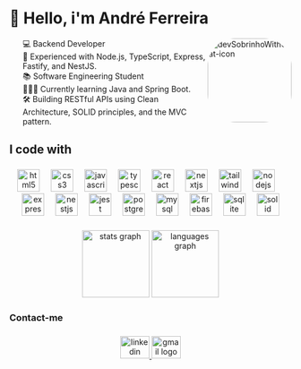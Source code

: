 <div style="display: inline_block">
<h1 align="left">👋 Hello, i'm André Ferreira </h1> 


<img  align="right"
      alt="devSobrinhoWithCat-icon"  
      height="150"
      style="border-radius: 50px" src="https://i.ibb.co/hJtKHky1/pc.jpg" alt="pc" border="0">
      
<ul style="list-style-type: none; margin: 0">
  <li>💻 Backend Developer</li>
  <li>🚀 Experienced with Node.js, TypeScript, Express, Fastify, and NestJS.</li>
  <li>📚 Software Engineering Student</li>        
  <li>🧑🏼‍💻 Currently learning Java and Spring Boot.</li>
  <li>🛠 Building RESTful APIs using Clean Architecture, SOLID principles, and the MVC pattern.</li>
</ul>


  ###

<h2 align="left">I code with</h2>

###

<div align="center">
  <img src="https://skillicons.dev/icons?i=html" height="40" alt="html5 logo"  />
  <img width="12" />
  <img src="https://skillicons.dev/icons?i=css" height="40" alt="css3 logo"  />
  <img width="12" />
  <img src="https://skillicons.dev/icons?i=js" height="40" alt="javascript logo"  />
  <img width="12" />
  <img src="https://skillicons.dev/icons?i=ts" height="40" alt="typescript logo"  />
  <img width="12" />
  <img src="https://skillicons.dev/icons?i=react" height="40" alt="react logo"  />
  <img width="12" />
  <img src="https://skillicons.dev/icons?i=nextjs" height="40" alt="nextjs logo"  />
  <img width="12" />
  <img src="https://skillicons.dev/icons?i=tailwind" height="40" alt="tailwindcss logo"  />
  <img width="12" />
  <img src="https://skillicons.dev/icons?i=nodejs" height="40" alt="nodejs logo"  />
  <img width="12" />
  <img src="https://skillicons.dev/icons?i=express" height="40" alt="express logo"  />
  <img width="12" />
  <img src="https://skillicons.dev/icons?i=nestjs" height="40" alt="nestjs logo"  />
  <img width="12" />
  <img src="https://skillicons.dev/icons?i=jest" height="40" alt="jest logo"  />
  <img width="12" />
  <img src="https://skillicons.dev/icons?i=postgres" height="40" alt="postgresql logo"  />
  <img width="12" />
  <img src="https://skillicons.dev/icons?i=mysql" height="40" alt="mysql logo"  />
  <img width="12" />
  <img src="https://skillicons.dev/icons?i=firebase" height="40" alt="firebase logo"  />
  <img width="12" />
  <img src="https://skillicons.dev/icons?i=sqlite" height="40" alt="sqlite logo"  />
  <img width="12" />
  <img src="https://skillicons.dev/icons?i=solidjs" height="40" alt="solid logo"  />
</div>

###


<div align="center">
  <img src="https://github-readme-stats.vercel.app/api?username=andredevic&hide_title=false&hide_rank=false&show_icons=true&include_all_commits=true&count_private=true&disable_animations=false&theme=cobalt&locale=en&hide_border=false&order=1" height="120em" alt="stats graph"  />
      
  <img src="https://github-readme-stats.vercel.app/api/top-langs?username=andredevic&locale=en&hide_title=false&layout=compact&card_width=320&langs_count=5&theme=cobalt&hide_border=false&order=2" height="120em" alt="languages graph"  />
</div>



<h3 align="left">Contact-me</h3>

###

<div align="center">
  <a href="https://www.linkedin.com/in/andredevic/" target="_blank">
    <img src="https://raw.githubusercontent.com/maurodesouza/profile-readme-generator/master/src/assets/icons/social/linkedin/default.svg" width="52" height="40" alt="linkedin logo"  />
  </a>

  <a href="mailto:andredev.fe@gmail.com" target="_blank">
    <img src="https://raw.githubusercontent.com/maurodesouza/profile-readme-generator/master/src/assets/icons/social/gmail/default.svg" width="52" height="40" alt="gmail logo"  />
  </a>

</div>
</div>





